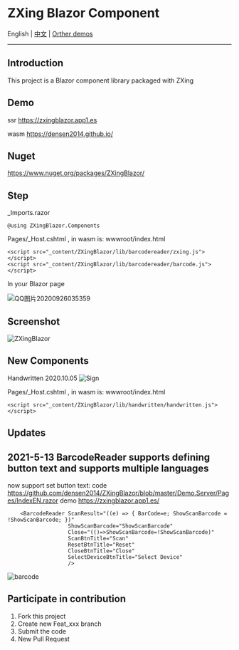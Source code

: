 ﻿# ZXing Blazor Component

English | <a href="README.zh-CN.md">中文</a>  | <a href="README.zh-CN.md"> Orther demos</a>

---

## Introduction
This project is a Blazor component library packaged with ZXing

## Demo  
ssr
https://zxingblazor.app1.es

wasm
https://densen2014.github.io/

## Nuget
https://www.nuget.org/packages/ZXingBlazor/

## Step
_Imports.razor 

    @using ZXingBlazor.Components

Pages/_Host.cshtml  , in wasm is: wwwroot/index.html

    <script src="_content/ZXingBlazor/lib/barcodereader/zxing.js"></script>
    <script src="_content/ZXingBlazor/lib/barcodereader/barcode.js"></script>

In your Blazor page

![QQ图片20200926035359](https://user-images.githubusercontent.com/8428709/94327539-fd287900-ffab-11ea-8783-a26cd5f29f9a.png)


## Screenshot
![ZXingBlazor](https://user-images.githubusercontent.com/8428709/94275844-c28cf500-ff47-11ea-9c65-2370752d2b5b.gif) 

## New Components
Handwritten  2020.10.05
![Sign](https://user-images.githubusercontent.com/8428709/95032378-96e1db80-06ba-11eb-8291-c00c3c2ea9fb.gif)

Pages/_Host.cshtml  , in wasm is: wwwroot/index.html

    <script src="_content/ZXingBlazor/lib/handwritten/handwritten.js"></script>
    

## Updates
2021-5-13 BarcodeReader supports defining button text and supports multiple languages
-----
now support set button text:
code
https://github.com/densen2014/ZXingBlazor/blob/master/Demo.Server/Pages/IndexEN.razor
demo
https://zxingblazor.app1.es/

```
    <BarcodeReader ScanResult="((e) => { BarCode=e; ShowScanBarcode = !ShowScanBarcode; })"
                   ShowScanBarcode="ShowScanBarcode"
                   Close="(()=>ShowScanBarcode=!ShowScanBarcode)" 
                   ScanBtnTitle="Scan"
                   ResetBtnTitle="Reset"
                   CloseBtnTitle="Close"
                   SelectDeviceBtnTitle="Select Device"
                   />
```

![barcode](https://user-images.githubusercontent.com/8428709/118119633-f6416000-b3ee-11eb-8537-ec356242f63b.jpg)



## Participate in contribution

1. Fork this project
2. Create new Feat_xxx branch
3. Submit the code
4. New Pull Request
